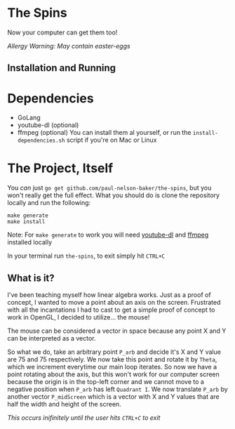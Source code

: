 # The Spins
Now your computer can get them too!

*_Allergy Warning: May contain easter-eggs_*

## Installation and Running

# Dependencies
* GoLang
* youtube-dl (optional)
* ffmpeg (optional)
You can install them al yourself, or run the `install-dependencies.sh` script if you're on Mac or Linux

# The Project, Itself
You _can_ just `go get github.com/paul-nelson-baker/the-spins`, but you won't really get the
full effect. What you should do is clone the repository locally and run the following:

```
make generate
make install
```

Note: For `make generate` to work you will need [youtube-dl](https://ytdl-org.github.io/youtube-dl/download.html) and [ffmpeg](https://github.com/adaptlearning/adapt_authoring/wiki/Installing-FFmpeg) installed locally

In your terminal run `the-spins`, to exit simply hit `CTRL+C`

## What is it?
I've been teaching myself how linear algebra works. Just as a proof of concept, I wanted to
move a point about an axis on the screen. Frustrated with all the incantations I had to
cast to get a simple proof of concept to work in OpenGL, I decided to utilize... the mouse!

The mouse can be considered a vector in space because any point X and Y can be interpreted
as a vector.

So what we do, take an arbitrary point `P_arb` and decide it's X and Y value are 75 and 75
respectively. We now take this point and rotate it by `Theta`, which we increment everytime
our main loop iterates. So now we have a point rotating about the axis, but this won't work
for our computer screen because the origin is in the top-left corner and we cannot move to
a negative position when `P_arb` has left `Quadrant I`. We now translate `P_arb` by another
vector `P_midScreen` which is a vector with X and Y values that are half the width and height
of the screen.

*This occurs inifinitely until the user hits `CTRL+C` to exit*
